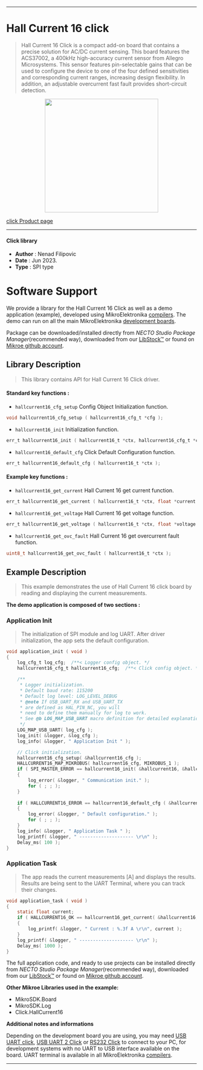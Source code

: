 
---
# Hall Current 16 click

> Hall Current 16 Click is a compact add-on board that contains a precise solution for AC/DC current sensing. 
> This board features the ACS37002, a 400kHz high-accuracy current sensor from Allegro Microsystems. 
> This sensor features pin-selectable gains that can be used to configure the device 
> to one of the four defined sensitivities and corresponding current ranges, increasing design flexibility. 
> In addition, an adjustable overcurrent fast fault provides short-circuit detection.

<p align="center">
  <img src="https://download.mikroe.com/images/click_for_ide/hallcurrent16_click.png" height=300px>
</p>

[click Product page](https://www.mikroe.com/hall-current-16-click)

---


#### Click library

- **Author**        : Nenad Filipovic
- **Date**          : Jun 2023.
- **Type**          : SPI type


# Software Support

We provide a library for the Hall Current 16 Click
as well as a demo application (example), developed using MikroElektronika
[compilers](https://www.mikroe.com/necto-studio).
The demo can run on all the main MikroElektronika [development boards](https://www.mikroe.com/development-boards).

Package can be downloaded/installed directly from *NECTO Studio Package Manager*(recommended way), downloaded from our [LibStock&trade;](https://libstock.mikroe.com) or found on [Mikroe github account](https://github.com/MikroElektronika/mikrosdk_click_v2/tree/master/clicks).

## Library Description

> This library contains API for Hall Current 16 Click driver.

#### Standard key functions :

- `hallcurrent16_cfg_setup` Config Object Initialization function.
```c
void hallcurrent16_cfg_setup ( hallcurrent16_cfg_t *cfg );
```

- `hallcurrent16_init` Initialization function.
```c
err_t hallcurrent16_init ( hallcurrent16_t *ctx, hallcurrent16_cfg_t *cfg );
```

- `hallcurrent16_default_cfg` Click Default Configuration function.
```c
err_t hallcurrent16_default_cfg ( hallcurrent16_t *ctx );
```

#### Example key functions :

- `hallcurrent16_get_current` Hall Current 16 get current function.
```c
err_t hallcurrent16_get_current ( hallcurrent16_t *ctx, float *current );
```

- `hallcurrent16_get_voltage`  Hall Current 16 get voltage function.
```c
err_t hallcurrent16_get_voltage ( hallcurrent16_t *ctx, float *voltage );
```

- `hallcurrent16_get_ovc_fault` Hall Current 16 get overcurrent fault function.
```c
uint8_t hallcurrent16_get_ovc_fault ( hallcurrent16_t *ctx );
```

## Example Description

> This example demonstrates the use of Hall Current 16 click board 
> by reading and displaying the current measurements.

**The demo application is composed of two sections :**

### Application Init

> The initialization of SPI module and log UART.
> After driver initialization, the app sets the default configuration.

```c
void application_init ( void )
{
    log_cfg_t log_cfg;  /**< Logger config object. */
    hallcurrent16_cfg_t hallcurrent16_cfg;  /**< Click config object. */

    /** 
     * Logger initialization.
     * Default baud rate: 115200
     * Default log level: LOG_LEVEL_DEBUG
     * @note If USB_UART_RX and USB_UART_TX 
     * are defined as HAL_PIN_NC, you will 
     * need to define them manually for log to work. 
     * See @b LOG_MAP_USB_UART macro definition for detailed explanation.
     */
    LOG_MAP_USB_UART( log_cfg );
    log_init( &logger, &log_cfg );
    log_info( &logger, " Application Init " );

    // Click initialization.
    hallcurrent16_cfg_setup( &hallcurrent16_cfg );
    HALLCURRENT16_MAP_MIKROBUS( hallcurrent16_cfg, MIKROBUS_1 );
    if ( SPI_MASTER_ERROR == hallcurrent16_init( &hallcurrent16, &hallcurrent16_cfg ) )
    {
        log_error( &logger, " Communication init." );
        for ( ; ; );
    }
    
    if ( HALLCURRENT16_ERROR == hallcurrent16_default_cfg ( &hallcurrent16 ) )
    {
        log_error( &logger, " Default configuration." );
        for ( ; ; );
    }    
    log_info( &logger, " Application Task " );
    log_printf( &logger, " -------------------- \r\n" );
    Delay_ms( 100 );
}
```

### Application Task

> The app reads the current measurements [A] and displays the results.
> Results are being sent to the UART Terminal, where you can track their changes.

```c
void application_task ( void )
{
    static float current;
    if ( HALLCURRENT16_OK == hallcurrent16_get_current( &hallcurrent16, &current ) )
    {
        log_printf( &logger, " Current : %.3f A \r\n", current );
    }
    log_printf( &logger, " -------------------- \r\n" );
    Delay_ms( 1000 );
}
```

The full application code, and ready to use projects can be installed directly from *NECTO Studio Package Manager*(recommended way), downloaded from our [LibStock&trade;](https://libstock.mikroe.com) or found on [Mikroe github account](https://github.com/MikroElektronika/mikrosdk_click_v2/tree/master/clicks).

**Other Mikroe Libraries used in the example:**

- MikroSDK.Board
- MikroSDK.Log
- Click.HallCurrent16

**Additional notes and informations**

Depending on the development board you are using, you may need
[USB UART click](https://www.mikroe.com/usb-uart-click),
[USB UART 2 Click](https://www.mikroe.com/usb-uart-2-click) or
[RS232 Click](https://www.mikroe.com/rs232-click) to connect to your PC, for
development systems with no UART to USB interface available on the board. UART
terminal is available in all MikroElektronika
[compilers](https://shop.mikroe.com/compilers).

---
